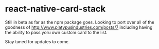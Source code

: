 # react-native-card-stack

Still in beta as far as the npm package goes. Looking to port over all of the goodness of http://www.platypusindustries.com/posts/7 including having the ability to pass yoru own custom card to the list.

Stay tuned for updates to come.
